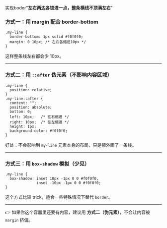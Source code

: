 实现boder"**左右两边各锁进一点，整条横线不顶满左右**"

### 方式一：用 margin 配合 border-bottom

```
.my-line {
  border-bottom: 1px solid #f0f0f0;
  margin: 0 10px; /* 左右各缩进10px */
}
```

这样整条线左右都会少 10px。

------

### 方式二：用 `::after` 伪元素（不影响内容区域）

```
.my-line {
  position: relative;
}
.my-line::after {
  content: "";
  position: absolute;
  bottom: 0;
  left: 10px;   /* 往右缩进 */
  right: 10px;  /* 往左缩进 */
  height: 1px;
  background-color: #f0f0f0;
}
```

好处：不会影响到 `my-line` 元素本身的布局，只是额外画了一条线。

------

### 方式三：用 `box-shadow` 模拟（少见）

```
.my-line {
  box-shadow: inset 10px -1px 0 0 #f0f0f0,
              inset -10px -1px 0 0 #f0f0f0;
}
```

这个方式比较 trick，适合一些特殊情况下替代 `border`。

------

👉 如果你这个容器里还要有内容，建议用 **方式二（伪元素）**，不会让内容被 `margin` 挤偏。